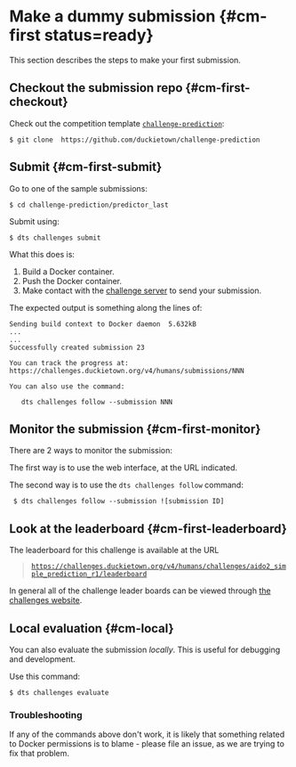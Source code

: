 # Make a dummy submission {#cm-first status=ready}

This section describes the steps to make your first submission.

## Checkout the submission repo {#cm-first-checkout}

Check out the competition template [`challenge-prediction`][template]:

    $ git clone  https://github.com/duckietown/challenge-prediction
    

[template]: https://github.com/duckietown/challenge-prediction


## Submit {#cm-first-submit}

Go to one of the sample submissions:

    $ cd challenge-prediction/predictor_last

Submit using:

    $ dts challenges submit
    
What this does is:

1. Build a Docker container.
2. Push the Docker container.
3. Make contact with the [challenge server][server] to send your submission.

[server]: https://challenges.duckietown.org/v4/

The expected output is something along the lines of:

    Sending build context to Docker daemon  5.632kB
    ...
    ...
    Successfully created submission 23
    
    You can track the progress at: https://challenges.duckietown.org/v4/humans/submissions/NNN
    
    You can also use the command:
    
       dts challenges follow --submission NNN

## Monitor the submission {#cm-first-monitor}

There are 2 ways to monitor the submission:

The first way is to use the web interface, at the URL indicated.

The second way is to use the `dts challenges follow` command:

     $ dts challenges follow --submission ![submission ID]
     
     
## Look at the leaderboard {#cm-first-leaderboard}


The leaderboard for this challenge is available at the URL 

> [`https://challenges.duckietown.org/v4/humans/challenges/aido2_simple_prediction_r1/leaderboard`][leaderboard]
    
    
[leaderboard]: https://challenges.duckietown.org/v4/humans/challenges/aido2_simple_prediction_r1/leaderboard

In general all of the challenge leader boards can be viewed through [the challenges website][challenges].


[challenges]: https://challenges.duckietown.org/v4/
      
     
## Local evaluation {#cm-local}

You can also evaluate the submission *locally*.  This is useful for debugging and development.

Use this command:

    $ dts challenges evaluate 
    
### Troubleshooting

If any of the commands above don't work, it is likely that something
related to Docker permissions is to blame - please file an issue, as we are trying to fix that problem.

